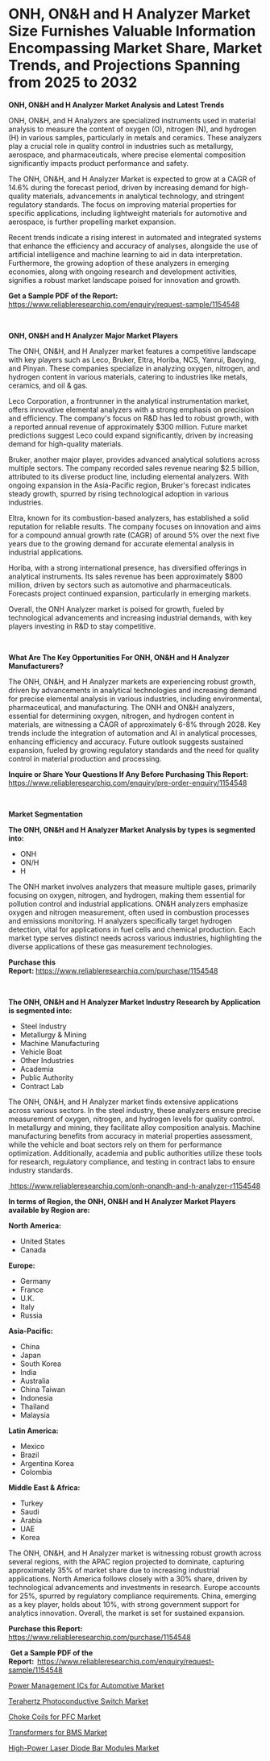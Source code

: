 <p><h1>ONH, ON&H and H Analyzer Market Size Furnishes Valuable Information Encompassing Market Share, Market Trends, and Projections Spanning from 2025 to 2032</h1></p><p><strong>ONH, ON&H and H Analyzer Market Analysis and Latest Trends</strong></p>
<p><p>ONH, ON&H, and H Analyzers are specialized instruments used in material analysis to measure the content of oxygen (O), nitrogen (N), and hydrogen (H) in various samples, particularly in metals and ceramics. These analyzers play a crucial role in quality control in industries such as metallurgy, aerospace, and pharmaceuticals, where precise elemental composition significantly impacts product performance and safety.</p><p>The ONH, ON&H, and H Analyzer Market is expected to grow at a CAGR of 14.6% during the forecast period, driven by increasing demand for high-quality materials, advancements in analytical technology, and stringent regulatory standards. The focus on improving material properties for specific applications, including lightweight materials for automotive and aerospace, is further propelling market expansion. </p><p>Recent trends indicate a rising interest in automated and integrated systems that enhance the efficiency and accuracy of analyses, alongside the use of artificial intelligence and machine learning to aid in data interpretation. Furthermore, the growing adoption of these analyzers in emerging economies, along with ongoing research and development activities, signifies a robust market landscape poised for innovation and growth.</p></p>
<p><strong>Get a Sample PDF of the Report:&nbsp;</strong> <a href="https://www.reliableresearchiq.com/enquiry/request-sample/1154548?utm_campaign=104&utm_medium=2&utm_source=Github&utm_content=ia&utm_term=13022025&utm_id=onh-onh-and-h-analyzer">https://www.reliableresearchiq.com/enquiry/request-sample/1154548</a></p>
<p>&nbsp;</p>
<p><strong>ONH, ON&H and H Analyzer Major Market Players</strong></p>
<p><p>The ONH, ON&H, and H Analyzer market features a competitive landscape with key players such as Leco, Bruker, Eltra, Horiba, NCS, Yanrui, Baoying, and Pinyan. These companies specialize in analyzing oxygen, nitrogen, and hydrogen content in various materials, catering to industries like metals, ceramics, and oil & gas.</p><p>Leco Corporation, a frontrunner in the analytical instrumentation market, offers innovative elemental analyzers with a strong emphasis on precision and efficiency. The company's focus on R&D has led to robust growth, with a reported annual revenue of approximately $300 million. Future market predictions suggest Leco could expand significantly, driven by increasing demand for high-quality materials.</p><p>Bruker, another major player, provides advanced analytical solutions across multiple sectors. The company recorded sales revenue nearing $2.5 billion, attributed to its diverse product line, including elemental analyzers. With ongoing expansion in the Asia-Pacific region, Bruker's forecast indicates steady growth, spurred by rising technological adoption in various industries.</p><p>Eltra, known for its combustion-based analyzers, has established a solid reputation for reliable results. The company focuses on innovation and aims for a compound annual growth rate (CAGR) of around 5% over the next five years due to the growing demand for accurate elemental analysis in industrial applications.</p><p>Horiba, with a strong international presence, has diversified offerings in analytical instruments. Its sales revenue has been approximately $800 million, driven by sectors such as automotive and pharmaceuticals. Forecasts project continued expansion, particularly in emerging markets.</p><p>Overall, the ONH Analyzer market is poised for growth, fueled by technological advancements and increasing industrial demands, with key players investing in R&D to stay competitive.</p></p>
<p>&nbsp;</p>
<p><strong>What Are The Key Opportunities For ONH, ON&H and H Analyzer Manufacturers?</strong></p>
<p><p>The ONH, ON&H, and H Analyzer markets are experiencing robust growth, driven by advancements in analytical technologies and increasing demand for precise elemental analysis in various industries, including environmental, pharmaceutical, and manufacturing. The ONH and ON&H analyzers, essential for determining oxygen, nitrogen, and hydrogen content in materials, are witnessing a CAGR of approximately 6-8% through 2028. Key trends include the integration of automation and AI in analytical processes, enhancing efficiency and accuracy. Future outlook suggests sustained expansion, fueled by growing regulatory standards and the need for quality control in material production and processing.</p></p>
<p><strong>Inquire or Share Your Questions If Any Before Purchasing This Report:</strong> <a href="https://www.reliableresearchiq.com/enquiry/pre-order-enquiry/1154548?utm_campaign=104&utm_medium=2&utm_source=Github&utm_content=ia&utm_term=13022025&utm_id=onh-onh-and-h-analyzer">https://www.reliableresearchiq.com/enquiry/pre-order-enquiry/1154548</a></p>
<p>&nbsp;</p>
<p><strong>Market Segmentation</strong></p>
<p><strong>The ONH, ON&H and H Analyzer Market Analysis by types is segmented into:</strong></p>
<p><ul><li>ONH</li><li>ON/H</li><li>H</li></ul></p>
<p><p>The ONH market involves analyzers that measure multiple gases, primarily focusing on oxygen, nitrogen, and hydrogen, making them essential for pollution control and industrial applications. ON&H analyzers emphasize oxygen and nitrogen measurement, often used in combustion processes and emissions monitoring. H analyzers specifically target hydrogen detection, vital for applications in fuel cells and chemical production. Each market type serves distinct needs across various industries, highlighting the diverse applications of these gas measurement technologies.</p></p>
<p><strong>Purchase this Report:&nbsp;</strong><a href="https://www.reliableresearchiq.com/purchase/1154548?utm_campaign=104&utm_medium=2&utm_source=Github&utm_content=ia&utm_term=13022025&utm_id=onh-onh-and-h-analyzer">https://www.reliableresearchiq.com/purchase/1154548</a></p>
<p>&nbsp;</p>
<p><strong>The ONH, ON&H and H Analyzer Market Industry Research by Application is segmented into:</strong></p>
<p><ul><li>Steel Industry</li><li>Metallurgy & Mining</li><li>Machine Manufacturing</li><li>Vehicle Boat</li><li>Other Industries</li><li>Academia</li><li>Public Authority</li><li>Contract Lab</li></ul></p>
<p><p>The ONH, ON&H, and H Analyzer market finds extensive applications across various sectors. In the steel industry, these analyzers ensure precise measurement of oxygen, nitrogen, and hydrogen levels for quality control. In metallurgy and mining, they facilitate alloy composition analysis. Machine manufacturing benefits from accuracy in material properties assessment, while the vehicle and boat sectors rely on them for performance optimization. Additionally, academia and public authorities utilize these tools for research, regulatory compliance, and testing in contract labs to ensure industry standards.</p></p>
<p><a href="https://www.reliableresearchiq.com/onh-onandh-and-h-analyzer-r1154548?utm_campaign=104&utm_medium=2&utm_source=Github&utm_content=ia&utm_term=13022025&utm_id=onh-onh-and-h-analyzer">&nbsp;https://www.reliableresearchiq.com/onh-onandh-and-h-analyzer-r1154548</a></p>
<p><strong>In terms of Region, the ONH, ON&H and H Analyzer Market Players available by Region are:</strong></p>
<p>
    <p> <strong> North America: </strong>
        <ul>
            <li>United States</li>
            <li>Canada</li>
        </ul>
        </p> 
    <p> <strong> Europe: </strong>
        <ul>
            <li>Germany</li>
            <li>France</li>
            <li>U.K.</li>
            <li>Italy</li>
            <li>Russia</li>
        </ul>
        </p> 
    <p> <strong> Asia-Pacific: </strong>
        <ul>
            <li>China</li>
            <li>Japan</li>
            <li>South Korea</li>
            <li>India</li>
            <li>Australia</li>
            <li>China Taiwan</li>
            <li>Indonesia</li>
            <li>Thailand</li>
            <li>Malaysia</li>
        </ul>
        </p> 
    <p> <strong> Latin America: </strong>
        <ul>
            <li>Mexico</li>
            <li>Brazil</li>
            <li>Argentina Korea</li>
            <li>Colombia</li>
        </ul>
        </p> 
    <p> <strong> Middle East & Africa: </strong>
        <ul>
            <li>Turkey</li>
            <li>Saudi</li>
            <li>Arabia</li>
            <li>UAE</li>
            <li>Korea</li>
        </ul>
    </p>
    </p>
<p><p>The ONH, ON&H, and H Analyzer market is witnessing robust growth across several regions, with the APAC region projected to dominate, capturing approximately 35% of market share due to increasing industrial applications. North America follows closely with a 30% share, driven by technological advancements and investments in research. Europe accounts for 25%, spurred by regulatory compliance requirements. China, emerging as a key player, holds about 10%, with strong government support for analytics innovation. Overall, the market is set for sustained expansion.</p></p>
<p><strong>Purchase this Report: </strong><a href="https://www.reliableresearchiq.com/purchase/1154548?utm_campaign=104&utm_medium=2&utm_source=Github&utm_content=ia&utm_term=13022025&utm_id=onh-onh-and-h-analyzer">https://www.reliableresearchiq.com/purchase/1154548</a></p>
<p>&nbsp;<strong>Get a Sample PDF of the Report:&nbsp;&nbsp;</strong><a href="https://www.reliableresearchiq.com/enquiry/request-sample/1154548?utm_campaign=104&utm_medium=2&utm_source=Github&utm_content=ia&utm_term=13022025&utm_id=onh-onh-and-h-analyzer">https://www.reliableresearchiq.com/enquiry/request-sample/1154548</a></p>
<p><strong></strong></p>
<p><p><a href="https://github.com/ypumgtoivo/Market-Research-Report-List-1/blob/main/power-management-ics-for-automotive-market.md?utm_campaign=104&utm_medium=2&utm_source=Github&utm_content=ia&utm_term=13022025&utm_id=onh-onh-and-h-analyzer">Power Management ICs for Automotive Market</a></p><p><a href="https://github.com/cachuhashieb/Market-Research-Report-List-1/blob/main/terahertz-photoconductive-switch-market.md?utm_campaign=104&utm_medium=2&utm_source=Github&utm_content=ia&utm_term=13022025&utm_id=onh-onh-and-h-analyzer">Terahertz Photoconductive Switch Market</a></p><p><a href="https://github.com/bedelibekwe58/Market-Research-Report-List-1/blob/main/choke-coils-for-pfc-market.md?utm_campaign=104&utm_medium=2&utm_source=Github&utm_content=ia&utm_term=13022025&utm_id=onh-onh-and-h-analyzer">Choke Coils for PFC Market</a></p><p><a href="https://github.com/huelarnzeba29/Market-Research-Report-List-1/blob/main/transformers-for-bms-market.md?utm_campaign=104&utm_medium=2&utm_source=Github&utm_content=ia&utm_term=13022025&utm_id=onh-onh-and-h-analyzer">Transformers for BMS Market</a></p><p><a href="https://github.com/kmettjanksj7/Market-Research-Report-List-1/blob/main/high-power-laser-diode-bar-modules-market.md?utm_campaign=104&utm_medium=2&utm_source=Github&utm_content=ia&utm_term=13022025&utm_id=onh-onh-and-h-analyzer">High-Power Laser Diode Bar Modules Market</a></p></p>